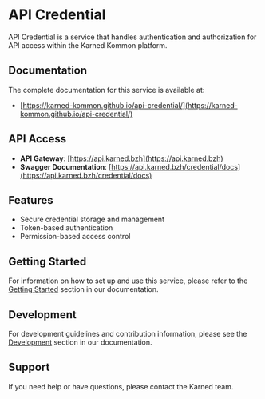 # API Credential

API Credential is a service that handles authentication and authorization for API access within the Karned Kommon platform.

## Documentation

The complete documentation for this service is available at:
- [https://karned-kommon.github.io/api-credential/](https://karned-kommon.github.io/api-credential/)

## API Access

- **API Gateway**: [https://api.karned.bzh](https://api.karned.bzh)
- **Swagger Documentation**: [https://api.karned.bzh/credential/docs](https://api.karned.bzh/credential/docs)

## Features

- Secure credential storage and management
- Token-based authentication
- Permission-based access control

## Getting Started

For information on how to set up and use this service, please refer to the [Getting Started](https://karned.github.io/Kommon/api-credential/getting-started/) section in our documentation.

## Development

For development guidelines and contribution information, please see the [Development](https://karned.github.io/Kommon/api-credential/development/setup/) section in our documentation.

## Support

If you need help or have questions, please contact the Karned team.